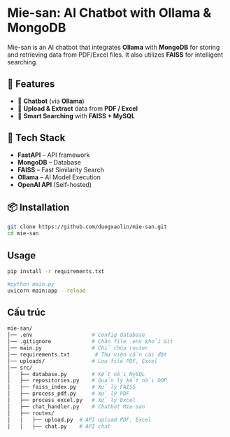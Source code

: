 # Mie-san: AI Chatbot with Ollama & MongoDB

Mie-san is an AI chatbot that integrates **Ollama** with **MongoDB** for storing and retrieving data from PDF/Excel files. It also utilizes **FAISS** for intelligent searching.

## 🌟 Features
- 🤖 **Chatbot** (via **Ollama**)  
- 📄 **Upload & Extract** data from **PDF / Excel**  
- 🔎 **Smart Searching** with **FAISS + MySQL**  

## 🚀 Tech Stack
- **FastAPI** – API framework  
- **MongoDB** – Database  
- **FAISS** – Fast Similarity Search  
- **Ollama** – AI Model Execution  
- **OpenAI API** (Self-hosted)  

## 📦 Installation
```bash
git clone https://github.com/duogxaolin/mie-san.git
cd mie-san
```

## Usage
```bash
pip install -r requirements.txt

#python main.py
uvicorn main:app --reload

```

## Cấu trúc
```bash
mie-san/
│── .env                   # Config database
│── .gitignore             # Chặn file .env khỏi Git
│── main.py                # Chỉ chứa router
│── requirements.txt        # Thư viện cần cài đặt
│── uploads/               # Lưu file PDF, Excel
│── src/
│   ├── database.py        # Kết nối MySQL
│   ├── repositories.py    # Quản lý kết nối OOP
│   ├── faiss_index.py     # Xử lý FAISS
│   ├── process_pdf.py     # Xử lý PDF
│   ├── process_excel.py   # Xử lý Excel
│   ├── chat_handler.py    # Chatbot Mie-san
│   ├── routes/
│   │   ├── upload.py  # API upload PDF, Excel 
│   │   ├── chat.py    # API chat  
```
